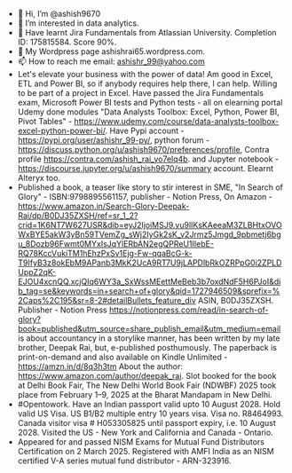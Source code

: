 - 👋 Hi, I’m @ashish9670
- 👀 I’m interested in data analytics.
- 🌱 Have learnt Jira Fundamentals from Atlassian University. Completion ID: 175815584. Score 90%.
- 💞️ My Wordpress page ashishrai65.wordpress.com.
- 📫 How to reach me email: ashishr_99@yahoo.com
- Let's elevate your business with the power of data! Am good in Excel, ETL and Power BI, so if anybody requires help there, I can help. Willing to be part of a project in Excel. Have passed the Jira Fundamentals exam, Microsoft Power BI tests and Python tests - all on elearning portal Udemy done modules "Data Analysts Toolbox: Excel, Python, Power BI, Pivot Tables" - https://www.udemy.com/course/data-analysts-toolbox-excel-python-power-bi/. Have Pypi account - https://pypi.org/user/ashishr_99-py/, python forum - https://discuss.python.org/u/ashish9670/preferences/profile, Contra profile https://contra.com/ashish_rai_yo7elq4b.  and Jupyter notebook - https://discourse.jupyter.org/u/ashish9670/summary account. Elearnt Alteryx too.
- Published a book, a teaser like story to stir interest in SME, "In Search of Glory" - ISBN:9798895561157, publisher - Notion Press, On Amazon - https://www.amazon.in/Search-Glory-Deepak-Rai/dp/B0DJ35ZXSH/ref=sr_1_2?crid=1K6NT7W627USR&dib=eyJ2IjoiMSJ9.vu9lIKsKAeeaM3ZLBHtxOVOWxBYE5akW3yBn59TVemZg_sWj2IyGk2sK_v2Jrmz5Jmgd_9pbmetj6bgu_8Dozb96Fwmt0MYxIsJqYlERbAN2egQPReU1IIebE-RQ78KccVukiTM1hEhzPxSv1Ejg-Fw-qqaBcG-k-T9IfyB3z8okEbM9APanb3MkK2UcA9RT7U9jLAPDlbRkOZRPpG0i2ZPLDUppZ2qK-EJOU4xcnQQ.xcjQIq6WY3a_SxWssMEettMeBeb3b7oxdNdF5H6PJoI&dib_tag=se&keywords=in+search+of+glory&qid=1727946509&sprefix=%2Caps%2C195&sr=8-2#detailBullets_feature_div ASIN, ‎B0DJ35ZXSH. Publisher - Notion Press https://notionpress.com/read/in-search-of-glory?book=published&utm_source=share_publish_email&utm_medium=email is about accountancy in a storylike manner, has been written by my late brother, Deepak Rai, but, e-published posthumously. The paperback is print-on-demand and also available on Kindle Unlimited - https://amzn.in/d/8q3h3tm About the author: https://www.amazon.com/author/deepak_rai. Slot booked for the book at Delhi Book Fair, The New Delhi World Book Fair (NDWBF) 2025 took place from February 1–9, 2025 at the Bharat Mandapam in New Delhi.
- #Opentowork. Have an Indian passport valid upto 10 August 2028. Hold valid US Visa. US B1/B2 multiple entry 10 years visa. Visa no. R8464993. Canada visitor visa # H053305825 until passport expiry, i.e. 10 August 2028. Visited the US - New York and California and Canada - Ontario.
- Appeared for and passed NISM Exams for Mutual Fund Distributors Certification on 2 March 2025. Registered with AMFI India as an NISM certified V-A series mutual fund distributor - ARN-323916.

